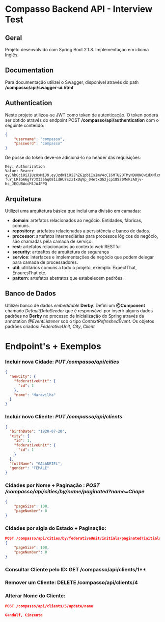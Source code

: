 # Compasso Backend API - Interview Test

## Geral
Projeto desenvolvido com Spring Boot 2.1.8. Implementação em idioma Inglês.

## Documentation
Para documentação utilizei o Swagger, disponível através do path **/compasso/api/swagger-ui.html**

## Authentication
Neste projeto utilizou-se JWT como token de autenticação. O token poderá ser obtido através do endpoint POST **/compasso/api/authentication** com o seguinte conteúdo:
```json
{
	"username": "compasso",
	"password": "compasso"
}
```
De posse do token deve-se adicioná-lo no header das requisições:
````
Key: Authorization
Value: Bearer eyJhbGciOiJIUzUxMiJ9.eyJzdWIiOiJhZG1pbiIsImV4cCI6MTU2OTMyNDU0NCwidXNlcm5hbWUiOiJhZG1pbiJ9.zJk-fuYjLRlbA6g7YJXI35hqO81idHU7szzIxUqVp_04etxQG2jcp18S20MeKzAOjv-hc_JECUBWccMlJAJPPQ

````

## Arquitetura
Utilizei uma arquitetura básica que inclui uma divisão em camadas:
- **domain**: artefatos relacionados ao negócio. Entidades, fábricas, comuns.
- **repository**: artefatos relacionadas a persistência e banco de dados.
- **processor**: artefatos intermediárias para processos lógicos do negócio, são chamadas pela camada de serviço.
- **rest**: artefatos relacionados ao contexto web RESTful
- **security**: arteaftos de arquitetura de segurança
- **service**: interfaces e implementações de negócio que podem delegar para camada de processadores.
- **util**: utilitários comuns a todo o projeto, exemplo: ExpectThat, EnsuresThat etc.
- **pattern**: artefatos abstratos que estabelecem padrões.

## Banco de Dados
Utilizei banco de dados *embeddable* **Derby**. Defini um **@Component** chamado *DefaultDataSeeder* que é responsável por inserir alguns dados padrões no **Derby** no processo de inicialização do Spring através da annotation *@EventListener* sob o tipo *ContextRefreshedEvent*. Os objetos padrões criados: *FederativeUnit*, *City*, *Client*

# Endpoint's + Exemplos
### Incluir nova Cidade: _PUT /compasso/api/cities_
```json
{
  "newCity": {
    "federativeUnit": {
      "id": 1
    },
    "name": "Maravilha"
  }
}
```

### Incluir novo Cliente: _PUT /compasso/api/clients_
```json
{
  "birthDate": "1920-07-20",
  "city": {
  	"id": 1,
    "federativeUnit": {
      "id": 1
    }
  },
  "fullName": "GALADRIEL",
  "gender": "FEMALE"
}
```
### Cidades por Nome + Paginação : _POST /compasso/api/cities/by/name/paginated?name=Chape_
```json
{
	"pageSize": 100,
	"pageNumber": 0
}
```
###  Cidades por sigla do Estado + Paginação:
```json
POST /compasso/api/cities/by/federativeUnit/initials/paginated?initialsFederativeUnit=sc
{
	"pageSize": 100,
	"pageNumber": 0
}
```
### Consultar Cliente pelo ID: GET /compasso/api/clients/1**

### Remover um Cliente: DELETE /compasso/api/clients/4

### Alterar Nome do Cliente: 
```json
POST /compasso/api/clients/5/update/name

Gandalf, Cinzento
```




